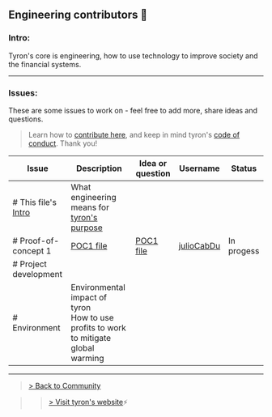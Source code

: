 ## Engineering contributors :high_brightness:
### Intro:
Tyron's core is engineering, how to use technology to improve society and the financial systems.

---
### Issues:
These are some issues to work on - feel free to add more, share ideas and questions.

> Learn how to [contribute here](https://github.com/tyronNetwork/tyron/blob/master/CONTRIBUTING.md), and keep in mind tyron's [code of conduct](https://github.com/tyronNetwork/tyron/blob/master/CODE_OF_CONDUCT.md). Thank you!

| Issue | Description | Idea or question | Username | Status |
|---|---|---|---|---|
|# This file's [Intro](#intro) | What engineering means for [tyron's purpose](https://www.tyron.network/#the-purpose-of-tyron)|
|# Proof-of-concept 1 | [POC1 file](https://github.com/tyronNetwork/tyron/blob/master/engineering/POCs/POC1.md) | [POC1 file](https://github.com/tyronNetwork/tyron/blob/master/engineering/POCs/POC1.md) | [julioCabDu](https://github.com/julioCabDu/) |In progess|
|# Project development |
|# Environment |Environmental impact of tyron <br/> How to use profits to work to mitigate global warming | 

---

> <a href="/community"> > Back to Community </a>

>> [> Visit tyron's website](https://www.tyron.network/):zap:
